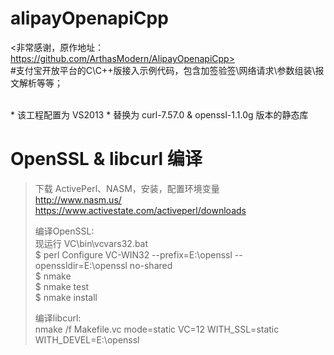 # alipayOpenapiCpp
&lt;非常感谢，原作地址：https://github.com/ArthasModern/AlipayOpenapiCpp>
<br />
#支付宝开放平台的C\C++版接入示例代码，包含加签验签\网络请求\参数组装\报文解析等等；

<br />
* 该工程配置为 VS2013
* 替换为 curl-7.57.0 & openssl-1.1.0g 版本的静态库

# OpenSSL & libcurl 编译
> 下载 ActivePerl、NASM，安装，配置环境变量<br />
> http://www.nasm.us/<br />
> https://www.activestate.com/activeperl/downloads<br />
> 
> 编译OpenSSL:<br />
> 现运行 VC\bin\vcvars32.bat<br />
> $ perl Configure VC-WIN32 --prefix=E:\openssl --openssldir=E:\openssl no-shared<br />
> $ nmake<br />
> $ nmake test<br />
> $ nmake install<br />
> 
> 编译libcurl:<br />
> nmake /f Makefile.vc mode=static VC=12 WITH_SSL=static WITH_DEVEL=E:\openssl<br />
